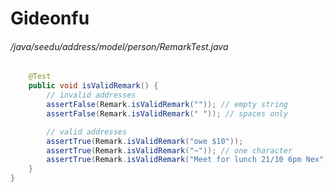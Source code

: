 # Gideonfu
###### /java/seedu/address/model/person/RemarkTest.java
``` java
    @Test
    public void isValidRemark() {
        // invalid addresses
        assertFalse(Remark.isValidRemark("")); // empty string
        assertFalse(Remark.isValidRemark(" ")); // spaces only

        // valid addresses
        assertTrue(Remark.isValidRemark("owe $10"));
        assertTrue(Remark.isValidRemark("~")); // one character
        assertTrue(Remark.isValidRemark("Meet for lunch 21/10 6pm Nex")); // long remark
    }
}
```
